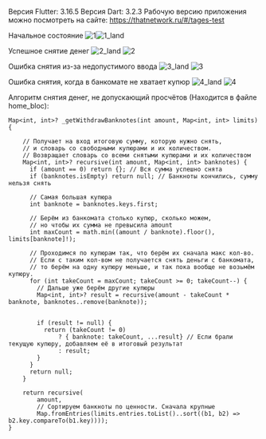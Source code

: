 Версия Flutter: 3.16.5
Версия Dart: 3.2.3
Рабочую версию приложения можно посмотреть на сайте: https://thatnetwork.ru/#/tages-test

Начальное состояние
![1](https://github.com/DmitryGaimaldinov/tages_test/assets/123044629/eda796e8-a7ae-4e65-b02d-ff038ab083b6)![1_land](https://github.com/DmitryGaimaldinov/tages_test/assets/123044629/84c9252f-397a-42bc-af28-d0c83cadf254)

Успешное снятие денег
![2_land](https://github.com/DmitryGaimaldinov/tages_test/assets/123044629/04c89e50-f416-4afc-9c53-c8a47d827e0e)
![2](https://github.com/DmitryGaimaldinov/tages_test/assets/123044629/09516dd8-7578-4d80-9129-784b586c6b04)


Ошибка снятия из-за недопустимого ввода
![3_land](https://github.com/DmitryGaimaldinov/tages_test/assets/123044629/6ec742f3-c8b1-469e-8358-dc5fa3164805)
![3](https://github.com/DmitryGaimaldinov/tages_test/assets/123044629/e30a8d1f-2b9f-4f28-b403-4c9c864da368)



Ошибка снятия, когда в банкомате не хватает купюр
![4_land](https://github.com/DmitryGaimaldinov/tages_test/assets/123044629/7935625c-e67f-4a1b-ae1c-b4be30391ba9)
![4](https://github.com/DmitryGaimaldinov/tages_test/assets/123044629/f5bc5eaf-9d32-4424-8c31-efa628fffaef)



Алгоритм снятия денег, не допускающий просчётов (Находится в файле home_bloc):
```
Map<int, int>? _getWithdrawBanknotes(int amount, Map<int, int> limits) {

    // Получает на вход итоговую сумму, которую нужно снять,
    // и словарь со свободными купюрами и их количеством.
    // Возвращает словарь со всеми снятыми купюрами и их количеством
    Map<int, int>? recursive(int amount, Map<int, int> banknotes) {
      if (amount == 0) return {}; // Вся сумма успешно снята
      if (banknotes.isEmpty) return null; // Банкноты кончились, сумму нельзя снять

      // Самая большая купюра
      int banknote = banknotes.keys.first;

      // Берём из банкомата столько купюр, сколько можем,
      // но чтобы их сумма не превысила amount
      int maxCount = math.min((amount / banknote).floor(), limits[banknote]!);

      // Проходимся по купюрам так, что берём их сначала макс кол-во.
      // Если с таким кол-вом не получается снять деньги с банкомата,
      // то берём на одну купюру меньше, и так пока вообще не возьмём купюру.
      for (int takeCount = maxCount; takeCount >= 0; takeCount--) {
        // Дальше уже берём другие купюры
        Map<int, int>? result = recursive(amount - takeCount * banknote, banknotes..remove(banknote));


        if (result != null) {
          return (takeCount != 0)
              ? { banknote: takeCount, ...result} // Если брали текущую купюру, добавляем её в итоговый результат
              : result;
        }
      }
      return null;
    }

    return recursive(
        amount,
        // Сортируем банкноты по ценности. Сначала крупные
        Map.fromEntries(limits.entries.toList()..sort((b1, b2) => b2.key.compareTo(b1.key))));
}
```

